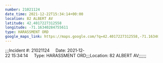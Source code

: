 ```yaml
---
number: 21021124
date_time: 2021-12-22T15:34:14+00:00
location: 82 ALBERT AV
latitude: 42.4017227312558
longitude: -71.16340284755611
type: HARASSMENT ORD
google_maps_link: https://maps.google.com/?q=42.4017227312558,-71.16340284755611
---
```


;;;Incident #: 21021124     Date: 2021‐12‐22 15:34:14     Type: HARASSMENT ORD;;;Location: 82 ALBERT AV;;;;;;
